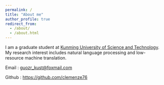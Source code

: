 ```yaml
---
permalink: /
title: "About me"
author_profile: true
redirect_from: 
  - /about/
  - /about.html
---
```

I am a graduate student at [Kunming University of Science and Technology](https://www.kmust.edu.cn/). My research interest includes natural language processing and low-resource machine translation. 

Email : guozr_kust@foxmail.com  

Github : https://github.com/clemenze76
 
